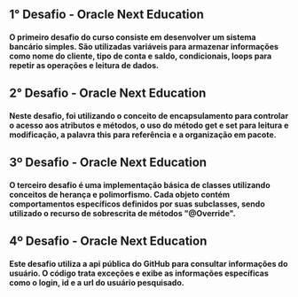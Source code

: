 ## 1° Desafio - Oracle Next Education
#### O primeiro desafio do curso consiste em desenvolver um sistema bancário simples. São utilizadas variáveis para armazenar informações como nome do cliente, tipo de conta e saldo, condicionais, loops para repetir as operações e leitura de dados.

## 2° Desafio - Oracle Next Education
#### Neste desafio, foi utilizando o conceito de encapsulamento para controlar o acesso aos atributos e métodos, o uso do método get e set para leitura e modificação, a palavra this para referência e a organização em pacote.

## 3º Desafio - Oracle Next Education
#### O terceiro desafio é uma implementação básica de classes utilizando conceitos de herança e polimorfismo. Cada objeto contém comportamentos específicos definidos por suas subclasses, sendo utilizado o recurso de sobrescrita de métodos "@Override".

## 4º Desafio - Oracle Next Education
#### Este desafio utiliza a api pública do GitHub para consultar informações do usuário. O código trata exceções e exibe as informações específicas como o login, id e a url do usuário pesquisado.

